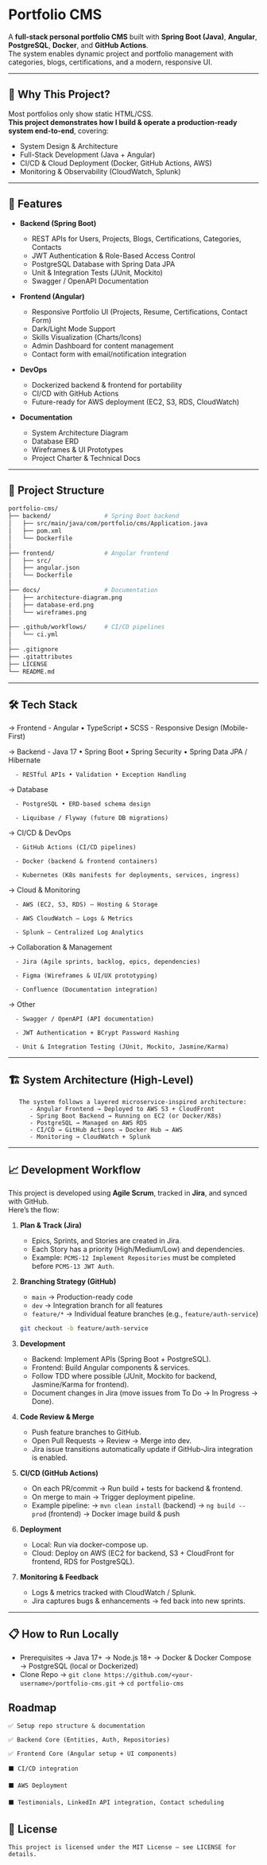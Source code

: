 # Portfolio CMS

A **full-stack personal portfolio CMS** built with **Spring Boot (Java)**, **Angular**, **PostgreSQL**, **Docker**, and **GitHub Actions**.  
The system enables dynamic project and portfolio management with categories, blogs, certifications, and a modern, responsive UI.

---
## 🌟 Why This Project?

Most portfolios only show static HTML/CSS.  
**This project demonstrates how I build & operate a production-ready system end-to-end**, covering:  
   - System Design & Architecture  
   - Full-Stack Development (Java + Angular)  
   - CI/CD & Cloud Deployment (Docker, GitHub Actions, AWS)  
   - Monitoring & Observability (CloudWatch, Splunk)  

--- 

## 🚀 Features

- **Backend (Spring Boot)**
  - REST APIs for Users, Projects, Blogs, Certifications, Categories, Contacts
  - JWT Authentication & Role-Based Access Control
  - PostgreSQL Database with Spring Data JPA
  - Unit & Integration Tests (JUnit, Mockito)
  - Swagger / OpenAPI Documentation

- **Frontend (Angular)**
  - Responsive Portfolio UI (Projects, Resume, Certifications, Contact Form)
  - Dark/Light Mode Support
  - Skills Visualization (Charts/Icons)
  - Admin Dashboard for content management
  - Contact form with email/notification integration

- **DevOps**
  - Dockerized backend & frontend for portability
  - CI/CD with GitHub Actions
  - Future-ready for AWS deployment (EC2, S3, RDS, CloudWatch)

- **Documentation**
  - System Architecture Diagram
  - Database ERD
  - Wireframes & UI Prototypes
  - Project Charter & Technical Docs

---

## 📂 Project Structure

```bash
portfolio-cms/
├── backend/               # Spring Boot backend
│   ├── src/main/java/com/portfolio/cms/Application.java
│   ├── pom.xml
│   └── Dockerfile
│
├── frontend/              # Angular frontend
│   ├── src/
│   ├── angular.json
│   └── Dockerfile
│
├── docs/                  # Documentation
│   ├── architecture-diagram.png
│   ├── database-erd.png
│   └── wireframes.png
│
├── .github/workflows/     # CI/CD pipelines
│   └── ci.yml
│
├── .gitignore
├── .gitattributes
├── LICENSE
└── README.md
```


---

## 🛠️ Tech Stack

→ Frontend
      - Angular • TypeScript • SCSS
      - Responsive Design (Mobile-First)

→ Backend
      - Java 17 • Spring Boot • Spring Security • Spring Data JPA / Hibernate

      - RESTful APIs • Validation • Exception Handling

→ Database

      - PostgreSQL • ERD-based schema design

      - Liquibase / Flyway (future DB migrations)

→ CI/CD & DevOps

      - GitHub Actions (CI/CD pipelines)

      - Docker (backend & frontend containers)

      - Kubernetes (K8s manifests for deployments, services, ingress)

→ Cloud & Monitoring

      - AWS (EC2, S3, RDS) — Hosting & Storage

      - AWS CloudWatch — Logs & Metrics

      - Splunk — Centralized Log Analytics

→ Collaboration & Management

      - Jira (Agile sprints, backlog, epics, dependencies)

      - Figma (Wireframes & UI/UX prototyping)

      - Confluence (Documentation integration)

→ Other

      - Swagger / OpenAPI (API documentation)

      - JWT Authentication + BCrypt Password Hashing

      - Unit & Integration Testing (JUnit, Mockito, Jasmine/Karma)

---
## 🏗️ System Architecture (High-Level)
```
   The system follows a layered microservice-inspired architecture:
      - Angular Frontend → Deployed to AWS S3 + CloudFront
      - Spring Boot Backend → Running on EC2 (or Docker/K8s)
      - PostgreSQL → Managed on AWS RDS
      - CI/CD → GitHub Actions → Docker Hub → AWS
      - Monitoring → CloudWatch + Splunk
```
---

## 📈 Development Workflow

This project is developed using **Agile Scrum**, tracked in **Jira**, and synced with GitHub.  
Here’s the flow:

1. **Plan & Track (Jira)**
   - Epics, Sprints, and Stories are created in Jira.
   - Each Story has a priority (High/Medium/Low) and dependencies.
   - Example: `PCMS-12 Implement Repositories` must be completed before `PCMS-13 JWT Auth`.

2. **Branching Strategy (GitHub)**
   - `main` → Production-ready code
   - `dev` → Integration branch for all features
   - `feature/*` → Individual feature branches (e.g., `feature/auth-service`)

   ```bash
   git checkout -b feature/auth-service
3. **Development**
   - Backend: Implement APIs (Spring Boot + PostgreSQL).
   - Frontend: Build Angular components & services.
   - Follow TDD where possible (JUnit, Mockito for backend, Jasmine/Karma for frontend).
   - Document changes in Jira (move issues from To Do → In Progress → Done).
4. **Code Review & Merge**
   - Push feature branches to GitHub.
   - Open Pull Requests → Review → Merge into dev.
   - Jira issue transitions automatically update if GitHub-Jira integration is enabled.
5. **CI/CD (GitHub Actions)**
   - On each PR/commit → Run build + tests for backend & frontend.
   - On merge to main → Trigger deployment pipeline.
   - Example pipeline:
        → `mvn clean install` (backend)
        → `ng build --prod` (frontend)
        → Docker image build & push
6. **Deployment**
   - Local: Run via docker-compose up.
   - Cloud: Deploy on AWS (EC2 for backend, S3 + CloudFront for frontend, RDS for PostgreSQL).

7. **Monitoring & Feedback**
   - Logs & metrics tracked with CloudWatch / Splunk.
   - Jira captures bugs & enhancements → fed back into new sprints.


---- 

## 📋 How to Run Locally
   - Prerequisites
        → Java 17+
        → Node.js 18+
        → Docker & Docker Compose
        → PostgreSQL (local or Dockerized)
   - Clone Repo
        → `git clone https://github.com/<your-username>/portfolio-cms.git`
        → `cd portfolio-cms`
## Roadmap

    ✅ Setup repo structure & documentation

    ✅ Backend Core (Entities, Auth, Repositories)

    ✅ Frontend Core (Angular setup + UI components)

    ⬛ CI/CD integration

    ⬛ AWS Deployment

    ⬛ Testimonials, LinkedIn API integration, Contact scheduling           

## 📜 License
    This project is licensed under the MIT License – see LICENSE for details.